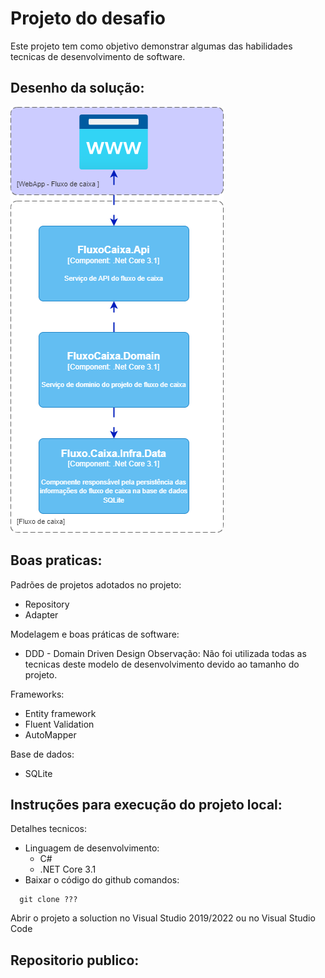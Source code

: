 # Projeto do desafio 
Este projeto tem como objetivo demonstrar algumas das habilidades tecnicas de desenvolvimento de software.

## Desenho da solução:
![alt text](desinger.png "Arquitetura")

## Boas praticas:
Padrões de projetos adotados no projeto: 
  * Repository
  * Adapter

Modelagem e boas práticas de software: 
* DDD - Domain Driven Design
Observação: Não foi utilizada todas as tecnicas deste modelo de desenvolvimento devido ao tamanho do projeto.

Frameworks:
* Entity framework
* Fluent Validation
* AutoMapper

Base de dados: 
* SQLite

## Instruções para execução do projeto local:
Detalhes tecnicos: 
* Linguagem de desenvolvimento: 
  * C# 
  * .NET Core 3.1
* Baixar o código do github comandos: 
```
  git clone ???
```
Abrir o projeto a soluction no Visual Studio 2019/2022 ou no Visual Studio Code

## Repositorio publico: